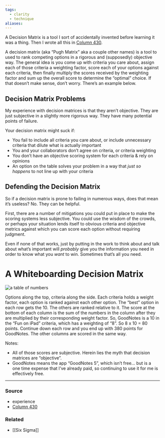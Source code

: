 ```yaml
---
tags:
  - clarity
  - technique
aliases:
---
```

A Decision Matrix is a tool I sort of accidentally invented before learning it was a thing. Then I wrote all this in [Column 430](http://aarongilly.com/430/).

A decision matrix (aka “Pugh Matrix” aka a couple other names) is a tool to used to rank competing options in a rigorous and (supposedly) objective way. The general idea is you come up with criteria you care about, assign each of those criteria a weighting factor, score each of your options against each criteria, then finally multiply the scores received by the weighting factor and sum up the overall score to determine the “optimal” choice. If that doesn’t make sense, don’t worry. There’s an example below.

## Decision Matrix Problems

My experience with decision matrices is that they aren’t objective. They are just subjective in a slightly more rigorous way. They have many potential points of failure.

Your decision matrix might suck if:

- You fail to include all criteria you care about, or include unnecessary criteria that dilute what is actually important
- You and your collaborators don’t agree on criteria, or criteria weighting
- You don’t have an objective scoring system for each criteria & rely on opinions
- An option on the table solves your problem in a way that _just so happens_ to not line up with your criteria

## Defending the Decision Matrix

So if a decision matrix is prone to failing in numerous ways, does that mean it’s useless? No. They can be helpful.

First, there are a number of mitigations you could put in place to make the scoring systems less subjective. You could use the wisdom of the crowds, or perhaps your situation lends itself to obvious criteria and objective metrics against which you can score each option without requiring judgment.

Even if none of that works, just by putting in the work to think about and talk about what’s important will _probably_ give you the information you need in order to know what you _want_ to win. Sometimes that’s all you need.

# A Whiteboarding Decision Matrix

![a table of numbers](https://lh3.googleusercontent.com/pw/AMWts8ALJbgb_XCCMOxcC-9Foc1FWD9DhbN2XQyDZDM-6vcAs8s2p-XycLcj555PfNX-3u7C1Bff5g8Xl2d86z9CV3Cf0Fz8zdA69ccassTyx_hNUtTEqXX3FNopjH0lEGjmN7HdVy_m6VhQ43-szGPcGiee-g=s1344-no?authuser=0)

Options along the top, criteria along the side. Each criteria holds a weight factor, each option is ranked against each other option. The “best” option in each row gets the 10. The others are ranked relative to it. The score at the bottom of each column is the sum of the numbers in the column after they are multiplied by their corresponding weight factor. So, GoodNotes is a 10 in the “Fun on iPad” criteria, which has a weighting of “8”. So 8 x 10 = 80 points. Continue down each row and you end up with 380 points for GoodNotes. The other columns are scored in the same way.

Notes:

- All of those scores are subjective. Herein lies the myth that decision matrices are “objective”.
- GoodNotes means the app “GoodNotes 5”, which isn’t free… but is a one time expense that I’ve already paid, so continuing to use it for me is effectively free.

****
### Source
- experience
- [Column 430](http://aarongilly.com/430/)
### Related
- [[Six Sigma]]